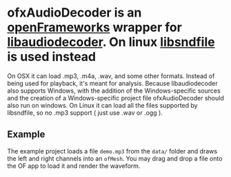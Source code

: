 # ofxAudioDecoder is an [openFrameworks](http://openframeworks.cc/) wrapper for [libaudiodecoder](https://github.com/asantoni/libaudiodecoder/). On linux [libsndfile](http://www.mega-nerd.com/libsndfile/) is used instead

On OSX it can load .mp3, .m4a, .wav, and some other formats. Instead of being used for playback, it's meant for analysis. Because libaudiodecoder also supports Windows, with the addition of the Windows-specific sources and the creation of a Windows-specific project file ofxAudioDecoder should also run on windows. On Linux it can load all the files supported by libsndfile, so no .mp3 support ( just use .wav or .ogg ).

## Example

The example project loads a file `demo.mp3` from the `data/` folder and draws the left and right channels into an `ofMesh`. You may drag and drop a file onto the OF app to load it and render the waveform.
